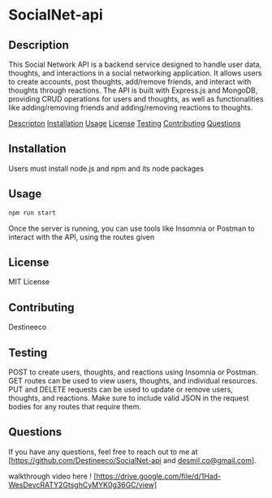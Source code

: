# SocialNet-api

## Description
This Social Network API is a backend service designed to handle user data, thoughts, and interactions in a social networking application. It allows users to create accounts, post thoughts, add/remove friends, and interact with thoughts through reactions. The API is built with Express.js and MongoDB, providing CRUD operations for users and thoughts, as well as functionalities like adding/removing friends and adding/removing reactions to thoughts.

[Descripton](#Descripton)
[Installation](#installation)
[Usage](#usage)
[License](#license)
[Testing](#testing)
[Contributing](#contributing)
[Questions](#questions)


## Installation
Users must install node.js and npm and its node packages 

## Usage
```bash
npm run start
``` 
Once the server is running, you can use tools like Insomnia or Postman to interact with the API, using the routes given

## License
MIT License
  
## Contributing
Destineeco

## Testing

POST to create users, thoughts, and reactions using Insomnia or Postman.
GET routes can be used to view users, thoughts, and individual resources.
PUT and DELETE requests can be used to update or remove users, thoughts, and reactions.
Make sure to include valid JSON in the request bodies for any routes that require them.



## Questions
If you have any questions, feel free to reach out to me at [https://github.com/Destineeco/SocialNet-api and desmil.co@gmail.com].

walkthrough video here ! [https://drive.google.com/file/d/1Had-WesDevcRATY2GtsghCyMYK0g36GC/view]
